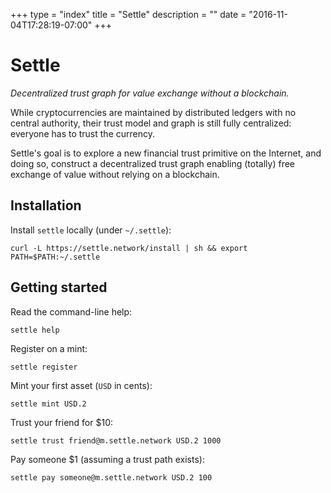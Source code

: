 +++
type = "index"
title = "Settle"
description = ""
date = "2016-11-04T17:28:19-07:00"
+++
# Settle

*Decentralized trust graph for value exchange without a blockchain.*

While cryptocurrencies are maintained by distributed ledgers with no central
authority, their trust model and graph is still fully centralized: everyone has
to trust the currency.

Settle's goal is to explore a new financial trust primitive on the Internet,
and doing so, construct a decentralized trust graph enabling (totally) free
exchange of value without relying on a blockchain.

## Installation

Install `settle` locally (under `~/.settle`):
```
curl -L https://settle.network/install | sh && export PATH=$PATH:~/.settle
```
## Getting started

Read the command-line help:
```
settle help
```

Register on a mint:
```
settle register
```

Mint your first asset (`USD` in cents):
```
settle mint USD.2
```

Trust your friend for $10:
```
settle trust friend@m.settle.network USD.2 1000
```

Pay someone $1 (assuming a trust path exists):
```
settle pay someone@m.settle.network USD.2 100
```
